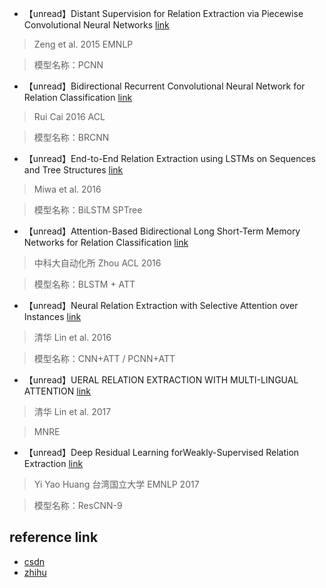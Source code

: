 + 【unread】Distant Supervision for Relation Extraction via Piecewise Convolutional Neural Networks 
[link](http://aclweb.org/anthology/D/D15/D15-1203.pdf)
>Zeng et al. 2015 EMNLP

>模型名称：PCNN
+ 【unread】Bidirectional Recurrent Convolutional Neural Network for Relation Classification
[link](http://www.aclweb.org/anthology/P/P16/P16-1072.pdf)
>Rui Cai 2016 ACL

>模型名称：BRCNN
+ 【unread】End-to-End Relation Extraction using LSTMs on Sequences and Tree Structures
[link](http://www.aclweb.org/anthology/P/P16/P16-1105.pdf)
>Miwa et al. 2016

>模型名称：BiLSTM SPTree
+ 【unread】Attention-Based Bidirectional Long Short-Term Memory Networks for Relation Classification
[link](http://www.aclweb.org/anthology/P16-2034)
>中科大自动化所 Zhou ACL 2016

>模型名称：BLSTM + ATT
+ 【unread】Neural Relation Extraction with Selective Attention over Instances
[link](http://www.aclweb.org/anthology/P16-1200)
>清华 Lin et al. 2016

>模型名称：CNN+ATT / PCNN+ATT
+ 【unread】UERAL RELATION EXTRACTION WITH MULTI-LINGUAL ATTENTION
[link]()
>清华 Lin et al. 2017

>MNRE
+ 【unread】Deep Residual Learning forWeakly-Supervised Relation Extraction
[link]()
>Yi Yao Huang 台湾国立大学 EMNLP 2017 

>模型名称：ResCNN-9

## reference link
+ [csdn](https://blog.csdn.net/yuxuan_hulu/article/details/82783810)
+ [zhihu](https://zhuanlan.zhihu.com/p/29970617)


